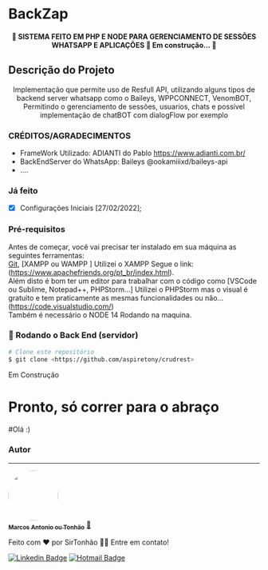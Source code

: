 # BackZap
<h4 align="center"> 
	🚧 SISTEMA FEITO EM PHP E NODE PARA GERENCIAMENTO DE SESSÕES WHATSAPP E APLICAÇÕES 🚀 Em construção...  🚧
</h4>

## Descrição do Projeto
<p align="center">Implementação que permite uso de Resfull API, utilizando alguns tipos de backend server whatsapp como o Baileys, WPPCONNECT, VenomBOT, Permitindo o gerenciamento de sessões, usuarios, chats e possível implementação de chatBOT com dialogFlow por exemplo</p>

### CRÉDITOS/AGRADECIMENTOS

- FrameWork Utilizado: ADIANTI do Pablo https://www.adianti.com.br/
- BackEndServer do WhatsApp: Baileys @ookamiiixd/baileys-api
- ....

### Já feito

- [x] Configurações Iniciais [27/02/2022];

### Pré-requisitos

Antes de começar, você vai precisar ter instalado em sua máquina as seguintes ferramentas: <br>
[Git](https://git-scm.com), [XAMPP ou WAMPP ] Utilizei o XAMPP Segue o link: (https://www.apachefriends.org/pt_br/index.html). <br>
Além disto é bom ter um editor para trabalhar com o código como [VSCode ou Sublime, Notepad++, PHPStorm...] Utilizei o PHPStorm mas o visual é gratuito e tem praticamente as mesmas funcionalidades ou não...(https://code.visualstudio.com/) <br>
Também é necessário o NODE 14 Rodando na maquina.

### 🎲 Rodando o Back End (servidor)

```bash
# Clone este repositório
$ git clone <https://github.com/aspiretony/crudrest>
```
Em Construção
# Pronto, só correr para o abraço

#Olá :)

### Autor
---

<a href="https://mdbr.tech/">
 <img style="border-radius: 50%;" src="https://avatars.githubusercontent.com/u/21254630?v=4" width="100px;" alt=""/>
 <br />
 <sub><b>Marcos Antonio ou Tonhão</b></sub></a> <a href="https://mdbr.tech" title="Voialá">🚀</a>


Feito com ❤️ por SirTonhão 👋🏽 Entre em contato!

[![Linkedin Badge](https://img.shields.io/badge/-Tony-blue?style=flat-square&logo=Linkedin&logoColor=white&link=https://www.linkedin.com/in/marcosasneves/)](https://www.linkedin.com/in/marcosasneves/) 
[![Hotmail Badge](https://img.shields.io/badge/-otherside540n@hotmail.com-c14438?style=flat-square&logo=Hotmail&logoColor=white&link=mailto:otherside540n@hotmail.com)](mailto:otherside540n@hotmail.com)
